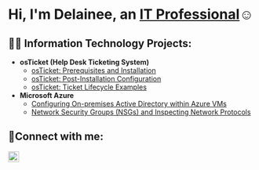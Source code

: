 <h1>Hi, I'm Delainee, an <a href="https://www.linkedin.com/in/delainee-lenss-24182a25a/">IT Professional</a>☺</h1>

<h2>👨‍💻 Information Technology Projects:</h2>

- <b>osTicket (Help Desk Ticketing System)</b>
  - [osTicket: Prerequisites and Installation](https://github.com/delainee64/osticket-prereqs)
  - [osTicket: Post-Installation Configuration](https://github.com/delainee64/post-install-config)
  - [osTicket: Ticket Lifecycle Examples](https://github.com/joshmadakorcc/ticket-lifecycle)
- <b>Microsoft Azure</b>
  - [Configuring On-premises Active Directory within Azure VMs](https://github.com/joshmadakorcc/configure-ad)
  - [Network Security Groups (NSGs) and Inspecting Network Protocols](https://github.com/joshmadakorcc/azure-network-protocols)
 
<h2>🤳Connect with me:</h2>

[<img align="left" alt="Delainee | LinkedIn" width="22px" src="https://cdn.jsdelivr.net/npm/simple-icons@v3/icons/linkedin.svg" />][linkedin]

[linkedin]: https://www.linkedin.com/in/delainee-lenss-24182a25a/
